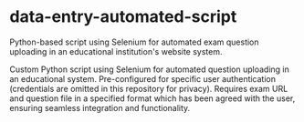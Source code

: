 # data-entry-automated-script
Python-based script using Selenium for automated exam question uploading in an educational institution's website system.

Custom Python script using Selenium for automated question uploading in an educational system. Pre-configured for specific user authentication (credentials are omitted in this repository for privacy). Requires exam URL and question file in a specified format which has been agreed with the user, ensuring seamless integration and functionality.
